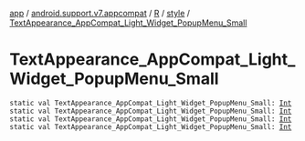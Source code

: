 [app](../../../index.md) / [android.support.v7.appcompat](../../index.md) / [R](../index.md) / [style](index.md) / [TextAppearance_AppCompat_Light_Widget_PopupMenu_Small](.)

# TextAppearance_AppCompat_Light_Widget_PopupMenu_Small

`static val TextAppearance_AppCompat_Light_Widget_PopupMenu_Small: `[`Int`](https://kotlinlang.org/api/latest/jvm/stdlib/kotlin/-int/index.html)
`static val TextAppearance_AppCompat_Light_Widget_PopupMenu_Small: `[`Int`](https://kotlinlang.org/api/latest/jvm/stdlib/kotlin/-int/index.html)
`static val TextAppearance_AppCompat_Light_Widget_PopupMenu_Small: `[`Int`](https://kotlinlang.org/api/latest/jvm/stdlib/kotlin/-int/index.html)
`static val TextAppearance_AppCompat_Light_Widget_PopupMenu_Small: `[`Int`](https://kotlinlang.org/api/latest/jvm/stdlib/kotlin/-int/index.html)